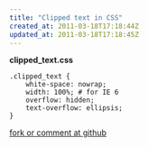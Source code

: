 ```yaml
---
title: "Clipped text in CSS"
created_at: 2011-03-18T17:18:44Z
updated_at: 2011-03-18T17:18:45Z
---
```


<strong>clipped_text.css</strong>

    .clipped_text {
    	white-space: nowrap;
    	width: 100%; # for IE 6
    	overflow: hidden;
    	text-overflow: ellipsis;
    }

[fork or comment at github](https://gist.github.com/876466)
